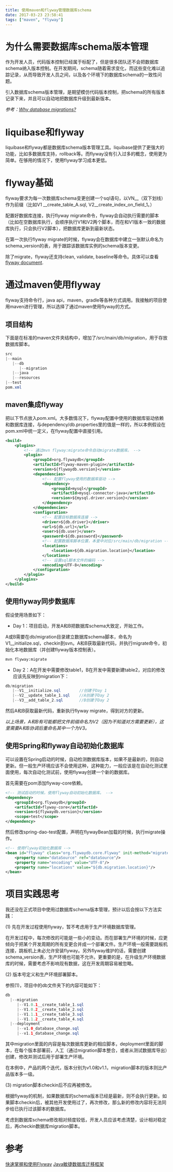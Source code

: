 ```yaml
---
title: 使用maven和flyway管理数据库schema
date: 2017-03-23 23:58:41
tags: ["maven", "flyway"]
---
```


# 为什么需要数据库schema版本管理

作为开发人员，代码版本控制已经属于标配了，但是很多团队还不会把数据库schema纳入版本控制。在开发期间，schema随着需求变化，而这些变化难以追踪记录，从而导致开发人员之间，以及各个环境下的数据库schema的一致性问题。

引入数据库schema版本管理，是期望模仿代码版本控制，把schema的所有版本记录下来，并且可以自动地把数据库升级到最新版本。

*参考：[Why database migrations?](https://flywaydb.org/getstarted/why)*

<!--more-->

# liquibase和flyway

liquibase和flyway都是数据库schema版本管理工具。liquibase提供了更强大的功能，比如多数据库支持，rollback等。而flyway没有引入过多的概念，使用更为简单。在够用的情况下，使用flyway学习成本更低。

# flyway基础

flyway要求为每一次数据库schema变更创建一个sql语句，以VN__（双下划线）作为前缀（比如V1 __create_table_A.sql, V2__create_index_on_field_1。）

配置好数据库连接，执行flyway migrate命令，flyway会自动执行需要的脚本（比如在空数据库执行，会顺序执行V1和V2两个脚本，而在和V1版本一致的数据库执行，只会执行V2脚本），把数据库更新到最新状态。

在第一次执行flyway migrate的时候，flyway会在数据库中建立一张默认命名为schema_version的表，用于跟踪该数据库实例的schema版本变更。

除了migrate，flyway还支持clean, validate, baseline等命令。具体可以查看[flyway document](https://flywaydb.org/documentation/).

# 通过maven使用flyway

flyway支持命令行，java api，maven，gradle等各种方式调用。我接触的项目使用maven进行管理，所以选择了通过maven使用flyway的方式。

## 项目结构

下面是在标准的maven文件夹结构中，增加了/src/main/db/migration，用于存放数据库脚本。

```java
src
|--main
   |--db
      |--migration
   |--java
   |--resources
|--test
pom.xml
```

## maven集成flyway

把以下节点放入pom.xml。大多数情况下，flyway配置中使用的数据库驱动依赖和数据库连接，与dependency/db.properties里的值是一样的，所以本例假设在pom.xml中统一定义，在flyway配置中直接引用。

```xml
<build>
    <plugins>
        <!-- 通过mvn flyway:migrate命令自动migrate数据库。 -->
        <plugin>
            <groupId>org.flywaydb</groupId>
            <artifactId>flyway-maven-plugin</artifactId>
            <version>${flywaydb.version}</version>
            <dependencies>
                <!-- 配置flyway使用的数据库驱动 -->
                <dependency>
                    <groupId>mysql</groupId>
                    <artifactId>mysql-connector-java</artifactId>
                    <version>${mysql.driver.version}</version>
                </dependency>
            </dependencies>
            <configuration>
                <!-- 配置目标数据库连接 -->
                <driver>${db.driver}</driver>
                <url>${db.url}</url>
                <user>${db.user}</user>
                <password>${db.password}</password>
                <!-- 配置数据库脚本位置，本里中对应/src/main/db/migration -->
                <locations>
                    <location>${db.migration.location}</location>
                </locations>
                <!-- 设置sql脚本文件的编码 -->
                <encoding>UTF-8</encoding>
            </configuration>
        </plugin>
    </plugins>
</build>
```

## 使用flyway同步数据库

假设使用场景如下：

- Day 1：项目启动，开发A和B把数据库schema大致定，开始工作。

A或B需要在db/migration目录建立数据库schema脚本，命名为V1__initialize.sql，checkin到svn。A和B获取最新代码，并执行migrate命令，初始化本地数据库（并创建flyway版本控制表）。

```bash
mvn flyway:migrate
```

- Day 2：A在开发中需要修改table1，B在开发中需要新建table2，对应的修改应该先反映到migration下：

```java
db/migration
   |--V1__initialize.sql        //创建于Day 1
   |--V2__update_table_1.sql    //A创建于Day 2
   |--V3__add_table_2.sql       //B创建于Day 2
```

然后A和B获取最新代码，重新执行flyway migrate，得到对方的更新。

*以上场景，A和B有可能都把文件前缀命名为V2（因为不知道对方需要更新），这里需要A和B协调后重命名其中一个为V3。*

## 使用Spring和flyway自动初始化数据库

可以设置在Spring启动的时候，自动检测数据库版本，如果不是最新的，则自动更新。但一般生产环境应该不会使用这种，这种能力，一般应该是在自动化测试里面使用，每次自动化测试前，使用flyway创建一个新的数据库。

首先需要在pom添加flyway-core依赖。

```xml
<!-- 测试启动的时候，使用flyway自动初始化数据库。 -->
<dependency>
    <groupId>org.flywaydb</groupId>
    <artifactId>flyway-core</artifactId>
    <version>${flywaydb.version}</version>
    <scope>test</scope>
</dependency>
```

然后修改spring-dao-test配置，声明在flywayBean加载的时候，执行migrate操作。

```xml
<!-- 使用flyway初始化数据库 -->
<bean id="flyway" class="org.flywaydb.core.Flyway" init-method="migrate" depends-on="dataSource">
    <property name="dataSource" ref="dataSource"/>
    <property name="encoding" value="UTF-8"/>
    <property name="locations" value="${db.migration.location}"/>
</bean>
```

# 项目实践思考

我还没在正式项目中使用过数据库schema版本管理，预计以后会按以下方法实践：

(1) 先在开发过程使用flyway，暂不考虑用于生产环境数据库管理。

在开发过程中，每次修改的可能是一些小的变动。而在部署生产环境的时候，应更倾向于把某个开发周期的所有变更合并成一个部署文件。生产环境一般需要跳板机连接，跳板机上未必允许安装flyway。另外flyway维护的话，需要创建schema_version表，生产环境也可能不允许。更重要的是，在升级生产环境数据库的时候，需要考虑不影响现有数据，这在开发周期容易被忽略。

(2) 版本号定义和生产环境部署脚本。

参照(1)，项目中的db文件夹下的内容可能如下：

```java
db
  |--migration
     |--V1.0.1__create_table_1.sql
     |--V1.0.2__create_table_2.sql
     |--V1.1.1__create_table_3.sql
     |--V1.1.2__create_table_4.sql
  |--deployment     
     |--v1.0_database_change.sql
     |--v1.1_database_change.sql
```

其中migration里面的内容是每次数据库更新的相应脚本，deployment里面的脚本，在每个版本部署前，人工（通过migration脚本整合，或者从测试数据库导出）创建，修改并测试后用于部署生产环境。

在本例中，产品的两个迭代，版本分别为v1.0和v1.1，migration脚本的版本则比产品版本多一级。

(3) migration脚本checkin后不应再被修改。

根据flyway的机制，如果数据库的schema版本已经是最新，则不会执行更新。如果脚本checkin后，被其他开发使用过了，再次修改，那么新的修改内容将无法同步给已执行过该脚本的数据库。

考虑到数据库schema修改相对频度较低，开发人员应该考虑清楚，设计相对稳定后，再checkin数据库migration脚本。

# 参考

[快速掌握和使用Flyway](http://blog.waterstrong.me/flyway-in-practice/)
[Java敏捷数据库迁移框架](http://www.cnblogs.com/humeng126/p/3662704.html)
